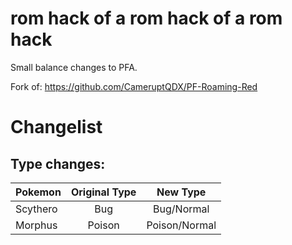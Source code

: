 # rom hack of a rom hack of a rom hack
Small balance changes to PFA.

Fork of: https://github.com/CameruptQDX/PF-Roaming-Red

# Changelist

## Type changes:

| Pokemon   | Original Type |  New Type |
|----------|:-------------:|:------:|
| Scythero | Bug | Bug/Normal |
| Morphus |  Poison |  Poison/Normal |



